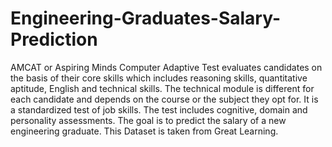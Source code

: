 # Engineering-Graduates-Salary-Prediction
AMCAT or Aspiring Minds Computer Adaptive Test evaluates candidates on the basis of their core skills which includes reasoning skills, quantitative aptitude, English and technical skills. The technical module is different for each candidate and depends on the course or the subject they opt for. It is a standardized test of job skills. The test includes cognitive, domain and personality assessments. The goal is to predict the salary of a new engineering  graduate.
This Dataset is taken from Great Learning.
